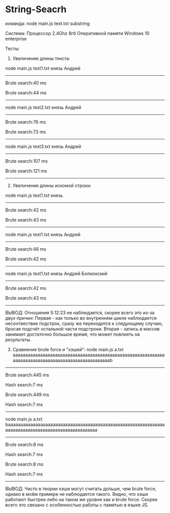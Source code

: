 # String-Seacrh

команда:
node main.js text.txt substring

Система:
Процессор 2.4Ghz
8гб Оперативной памяти
Windows 10 enterprise 

Тесты:
1) Увеличение длины текста:

  node main.js text1.txt князь Андрей
__________________
Brute search:40 ms

Brute search:44 ms
__________________


  node main.js text2.txt князь Андрей
__________________
Brute search:76 ms

Brute search:73 ms
__________________

  node main.js text3.txt князь Андрей
___________________
Brute search:107 ms

Brute search:121 ms
___________________


2) Увеличение длины искомой строки:

  node main.js text1.txt князь
__________________
Brute search:42 ms

Brute search:43 ms
__________________
  
  node main.js text1.txt князь Андрей

__________________
Brute search:46 ms

Brute search:42 ms
__________________

  node main.js text1.txt князь Андрей Болконский

__________________
Brute search:42 ms

Brute search:43 ms
__________________

ВЫВОД: Отношения 5:12:23 не наблюдается, скорее всего это из-за двух причин:
Первая - как только во внутреннем цикле наблюдается несоотвествие подстрок, сразу же переходится к следующему случаю, бросая подсчёт остальной части подстроки.
Вторая - запись в массив занимает достаточно большое время, что может повлиять на результаты.

3) Сравнение brute force и "хэшей":
  node main.js a.txt aaaaaaaaaaaaaaaaaaaaaaaaaaaaaaaaaaaaaaaaaaaaaaaaaaaaaaaaaaaaaaaaaaaaaaaaaaaaaaaaaaaaaaaaaaaaaaaaaaaab
__________________
Brute search:445 ms

Hash search:7 ms

Brute search:449 ms

Hash search:7 ms
___________________
 
  node main.js a.txt baaaaaaaaaaaaaaaaaaaaaaaaaaaaaaaaaaaaaaaaaaaaaaaaaaaaaaaaaaaaaaaaaaaaaaaaaaaaaaaaaaaaaaaaaaaaaaaaaaaa
__________________
Brute search:8 ms

Hash search:7 ms

Brute search:8 ms

Hash search:7 ms
___________________

ВЫВОД: 
Чисто в теории хэши могут считать дольше, чем brute force, однако в моём примере не наблюдается такого. Видно, что хэши работают быстрее либо на таком же уровне как и brute force. Скорее всего это связано с особенностью работы с памятью в языке JS. 
